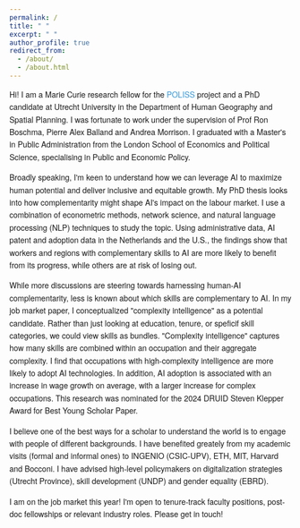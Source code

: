 ```yaml
---
permalink: /
title: " "
excerpt: " "
author_profile: true
redirect_from: 
  - /about/
  - /about.html
---
```


<style>
    /* General body text */
    body {
        font-family: 'Helvetica Neue', Helvetica, Arial, sans-serif;
        font-size: 14px;
        line-height: 1.6; /* This adds spacing between lines of text */
    }

    /* Headers */
    h1, h2, h3, h4, h5, h6 {
        font-weight: bold;
        margin-bottom: 15px; /* Adds space below headers */
    }

    h2 {
        font-size: 15px;
        margin-top: 20px; /* Adds space above this level header */
    }

    /* Link styling */
    a {
        color: #3498db;
        text-decoration: none; /* Removes underline from links */
    }

    a:hover {
        text-decoration: underline; /* Adds underline on hover for clarity */
    }

    /* List styling */
    ul, ol {
        margin-bottom: 20px; /* Adds space below lists */
    }

    li {
        margin-bottom: 10px; /* Adds space between list items */
    }
  
</style>

Hi! I am a Marie Curie research fellow for the [POLISS](https://poliss.eu/) project and a 
PhD candidate at Utrecht University in the Department of Human Geography and Spatial Planning. I was fortunate to work under the supervision of Prof Ron Boschma, Pierre Alex Balland and Andrea Morrison. I graduated with a Master's in Public Administration from the London School of Economics and Political Science, specialising in Public and Economic Policy. 

Broadly speaking, I'm keen to understand how we can leverage AI to maximize human potential and deliver inclusive and equitable growth. My PhD thesis looks into how complementarity might shape AI's impact on the labour market. I use a combination of econometric methods, network science, and natural language processing (NLP) techniques to study the topic. Using administrative data, AI patent and adoption data in the Netherlands and the U.S., the findings show that workers and regions with complementary skills to AI are more likely to benefit from its progress, while others are at risk of losing out. 

While more discussions are steering towards harnessing human-AI complementarity, less is known about which skills are complementary to AI. In my job market paper, I conceptualized "complexity intelligence" as a potential candidate. Rather than just looking at education, tenure, or speficif skill categories, we could view skills as bundles. "Complexity intelligence" captures how many skills are combined within an occupation and their aggregate complexity. I find that occupations with high-complexity intelligence are more likely to adopt AI technologies. In addition, AI adoption is associated with an increase in wage growth on average, with a larger increase for complex occupations. This research was nominated for the 2024 DRUID Steven Klepper Award for Best Young Scholar Paper.

I believe one of the best ways for a scholar to understand the world is to engage with people of different backgrounds. I have benefited greately from my academic visits (formal and informal ones) to INGENIO (CSIC-UPV), ETH, MIT, Harvard and Bocconi. I have advised high-level policymakers on digitalization strategies (Utrecht Province), skill development (UNDP) and gender equality (EBRD). 

I am on the job market this year! I'm open to tenure-track faculty positions, post-doc fellowships or relevant industry roles. Please get in touch!


